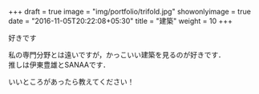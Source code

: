 +++
draft = true
image = "img/portfolio/trifold.jpg"
showonlyimage = true
date = "2016-11-05T20:22:08+05:30"
title = "建築"
weight = 10
+++

好きです
<!--more-->

私の専門分野とは遠いですが，かっこいい建築を見るのが好きです．\
推しは伊東豊雄とSANAAです．

いいところがあったら教えてください！
